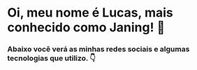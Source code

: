 # Oi, meu nome é Lucas, mais conhecido como Janing! :call_me_hand:	
### Abaixo você verá as minhas redes sociais e algumas tecnologias que utilizo. :point_down:	

